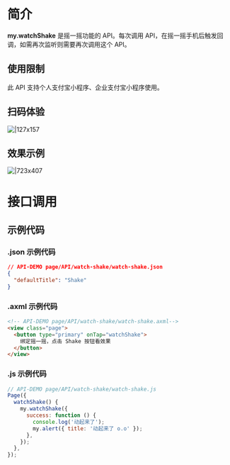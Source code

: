 # 简介

**my.watchShake** 是摇一摇功能的 API。每次调用 API，在摇一摇手机后触发回调，如需再次监听则需要再次调用这个 API。

## 使用限制

此 API 支持个人支付宝小程序、企业支付宝小程序使用。

## 扫码体验

![|127x157](https://gw.alipayobjects.com/zos/skylark-tools/public/files/91bd06bc9d534766dd9db04756169bd1.jpeg#align=left&display=inline&height=157&margin=%5Bobject%20Object%5D&originHeight=157&originWidth=127&status=done&style=none&width=127)

## 效果示例

![|723x407](https://gw.alipayobjects.com/zos/skylark-tools/public/files/806b3529d4cd0d8d6c0649c864c1a7e6.png#align=left&display=inline&height=420&margin=%5Bobject%20Object%5D&originHeight=720&originWidth=1280&status=done&style=none&width=746)

# 接口调用

## 示例代码

### .json 示例代码

```json
// API-DEMO page/API/watch-shake/watch-shake.json
{
  "defaultTitle": "Shake"
}
```

### .axml 示例代码

```html
<!-- API-DEMO page/API/watch-shake/watch-shake.axml-->
<view class="page">
  <button type="primary" onTap="watchShake">
    绑定摇一摇，点击 Shake 按钮看效果
  </button>
</view>
```

### .js 示例代码

```javascript
// API-DEMO page/API/watch-shake/watch-shake.js
Page({
  watchShake() {
    my.watchShake({
      success: function () {
        console.log('动起来了');
        my.alert({ title: '动起来了 o.o' });
      },
    });
  },
});
```
